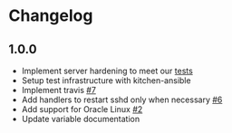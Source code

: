 # Changelog

## 1.0.0

 * Implement server hardening to meet our [tests](https://github.com/hardening-io/tests-ssh-hardening)
 * Setup test infrastructure with kitchen-ansible
 * Implement travis [#7](https://github.com/hardening-io/ansible-ssh-hardening/issues/7)
 * Add handlers to restart sshd only when necessary [#6](https://github.com/hardening-io/ansible-ssh-hardening/issues/6)
 * Add support for Oracle Linux [#2](https://github.com/hardening-io/ansible-ssh-hardening/issues/2)
 * Update variable documentation
